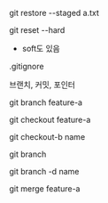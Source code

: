 git restore --staged a.txt

git reset --hard

- soft도 있음

.gitignore

브랜치, 커밋, 포인터

git branch feature-a

git checkout feature-a

git checkout-b name

git branch

git branch -d name

git merge feature-a
